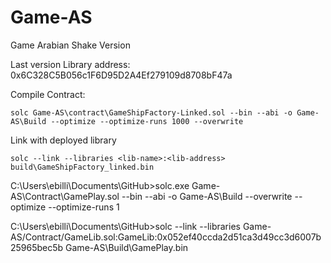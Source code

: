 # Game-AS
Game Arabian Shake Version

Last version Library address: 0x6C328C5B056c1F6D95D2A4Ef279109d8708bF47a

Compile Contract:

```
solc Game-AS\contract\GameShipFactory-Linked.sol --bin --abi -o Game-AS\Build --optimize --optimize-runs 1000 --overwrite
```

Link with deployed library

```
solc --link --libraries <lib-name>:<lib-address> build\GameShipFactory_linked.bin
```



C:\Users\ebilli\Documents\GitHub>solc.exe Game-AS\Contract\GamePlay.sol --bin --abi -o Game-AS\Build --overwrite --optimize --optimize-runs 1

C:\Users\ebilli\Documents\GitHub>solc --link --libraries Game-AS/Contract/GameLib.sol:GameLib:0x052ef40ccda2d51ca3d49cc3d6007b25965bec5b Game-AS\Build\GamePlay.bin
